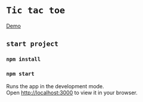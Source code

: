 # `Tic tac toe`

[Demo](https://podlesnyi-pavel.github.io/Tic-tac-toe/)

## `start project`

### `npm install`
### `npm start`
Runs the app in the development mode.\
Open [http://localhost:3000](http://localhost:3000) to view it in your browser.
